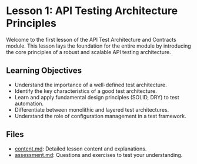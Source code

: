 # Lesson 1: API Testing Architecture Principles

Welcome to the first lesson of the API Test Architecture and Contracts module. This lesson lays the foundation for the entire module by introducing the core principles of a robust and scalable API testing architecture.

## Learning Objectives

- Understand the importance of a well-defined test architecture.
- Identify the key characteristics of a good test architecture.
- Learn and apply fundamental design principles (SOLID, DRY) to test automation.
- Differentiate between monolithic and layered test architectures.
- Understand the role of configuration management in a test framework.

## Files

- [content.md](./content.md): Detailed lesson content and explanations.
- [assessment.md](./assessment.md): Questions and exercises to test your understanding.
